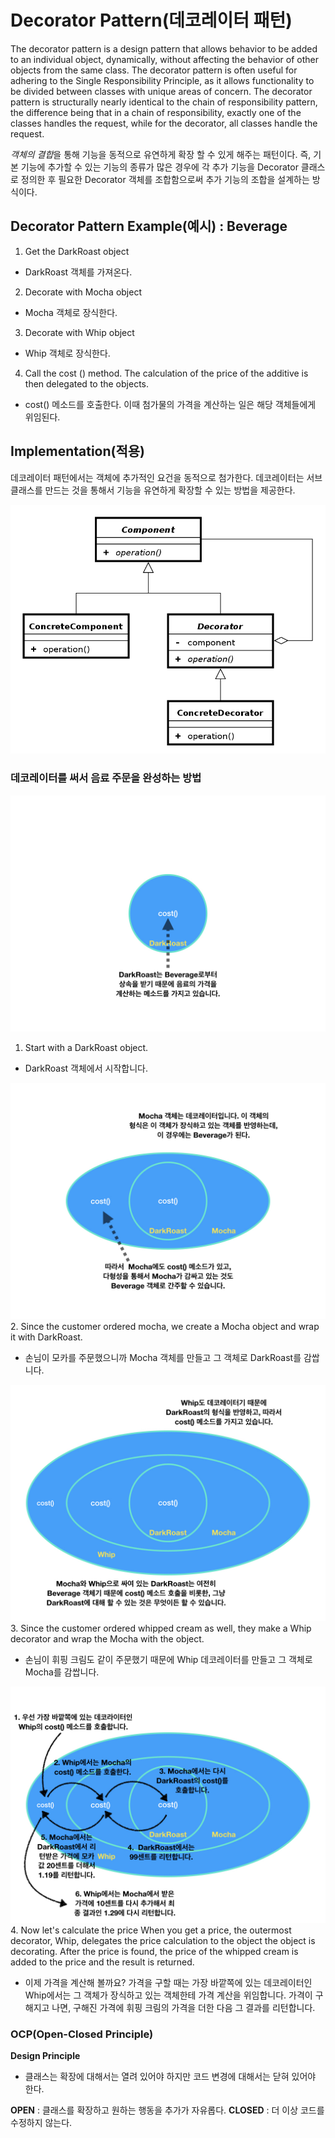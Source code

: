 # Decorator Pattern(데코레이터 패턴)

The decorator pattern is a design pattern that allows behavior to be added to an individual object, dynamically, without affecting the behavior of other objects from the same class. The decorator pattern is often useful for adhering to the Single Responsibility Principle, as it allows functionality to be divided between classes with unique areas of concern. The decorator pattern is structurally nearly identical to the chain of responsibility pattern, the difference being that in a chain of responsibility, exactly one of the classes handles the request, while for the decorator, all classes handle the request.

*객체의 결합*을 통해 기능을 동적으로 유연하게 확장 할 수 있게 해주는 패턴이다. 즉, 기본 기능에 추가할 수 있는 기능의 종류가 많은 경우에 각 추가 기능을 Decorator 클래스로 정의한 후 필요한 Decorator 객체를 조합함으로써 추가 기능의 조합을 설계하는 방식이다.

## Decorator Pattern Example(예시) : Beverage

1. Get the DarkRoast object
- DarkRoast 객체를 가져온다.

2. Decorate with Mocha object
- Mocha 객체로 장식한다.

3. Decorate with Whip object
- Whip 객체로 장식한다.

4. Call the cost () method. The calculation of the price of the additive is then delegated to the objects.
- cost() 메소드를 호출한다. 이때 첨가물의 가격을 계산하는 일은 해당 객체들에게 위임된다.

## Implementation(적용)

데코레이터 패턴에서는 객체에 추가적인 요건을 동적으로 첨가한다. 데코레이터는 서브클래스를 만드는 것을 통해서 기능을 유연하게 확장할 수 있는 방법을 제공한다.

![Decorator](./img/Decorator.png)

### 데코레이터를 써서 음료 주문을 완성하는 방법

![DecoratorPattern1](./img/DecoratorPattern.001.jpeg)
1. Start with a DarkRoast object.
- DarkRoast 객체에서 시작합니다.

![DecoratorPattern2](./img/DecoratorPattern.002.jpeg)
2. Since the customer ordered mocha, we create a Mocha object and wrap it with DarkRoast.
- 손님이 모카를 주문했으니까 Mocha 객체를 만들고 그 객체로 DarkRoast를 감쌉니다.

![DecoratorPattern3](./img/DecoratorPattern.003.jpeg)
3. Since the customer ordered whipped cream as well, they make a Whip decorator and wrap the Mocha with the object.
- 손님이 휘핑 크림도 같이 주문했기 때문에 Whip 데코레이터를 만들고 그 객체로 Mocha를 감쌉니다.

![DecoratorPattern4](./img/DecoratorPattern.004.jpeg)
4. Now let's calculate the price When you get a price, the outermost decorator, Whip, delegates the price calculation to the object the object is decorating. After the price is found, the price of the whipped cream is added to the price and the result is returned.
- 이제 가격을 계산해 볼까요? 가격을 구할 때는 가장 바깥쪽에 있는 데코레이터인 Whip에서는 그 객체가 장식하고 있는 객체한테 가격 계산을 위임합니다. 가격이 구해지고 나면, 구해진 가격에 휘핑 크림의 가격을 더한 다음 그 결과를 리턴합니다.

### OCP(Open-Closed Principle)

**Design Principle**
- 클래스는 확장에 대해서는 열려 있어야 하지만 코드 변경에 대해서는 닫혀 있어야 한다.

**OPEN** : 클래스를 확장하고 원하는 행동을 추가가 자유롭다.
**CLOSED** : 더 이상 코드를 수정하지 않는다.

